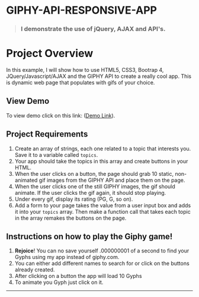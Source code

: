 
# GIPHY-API-RESPONSIVE-APP
> ### I demonstrate the use of jQuery, AJAX and API's. 

# Project Overview
In this example, I will show how to use HTML5, CSS3, Bootrap 4, JQuery/Javascript/AJAX and the GIPHY API to create a really cool app. This is dynamic web page that populates with gifs of your choice.

## View Demo  
To view demo click on this link: ([Demo Link](https://dointhedev.github.io/GIPHY-API-RESPONSIVE-APP)).

## Project Requirements  
1. Create an array of strings, each one related to a topic that interests you. Save it to a variable called `topics`.
1. Your app should take the topics in this array and create buttons in your HTML.
1. When the user clicks on a button, the page should grab 10 static, non-animated gif images from the GIPHY API and place them on the page.
1. When the user clicks one of the still GIPHY images, the gif should animate. If the user clicks the gif again, it should stop playing.
1. Under every gif, display its rating (PG, G, so on).
1. Add a form to your page takes the value from a user input box and adds it into your `topics` array. Then make a function call that takes each topic in the array remakes the buttons on the page.

## Instructions on how to play the Giphy game! 
1. **Rejoice**! You can no save yourself .000000001 of a second to find your Gyphs using my app instead of giphy.com.
1. You can either add different names to search for or click on the buttons already created.
1. After clicking on a button the app will load 10 Gyphs 
1. To animate you Gyph just click on it. 

- - -
